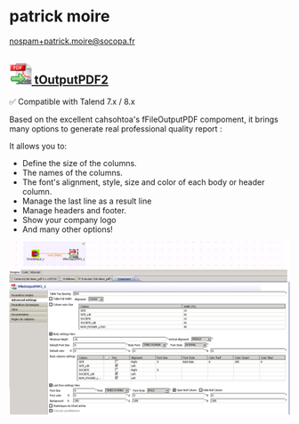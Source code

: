 # patrick moire
  <nospam+patrick.moire@socopa.fr>

## <a href='./components/tOutputPDF2/readme.md'><img src='./components/tOutputPDF2/logo.jpg' width='40' height='40'> tOutputPDF2</a>
 :white_check_mark: Compatible with Talend 7.x / 8.x 

Based on the excellent cahsohtoa's fFileOutputPDF compoment, it brings many options to generate real professional quality report : 

It allows you to:
- Define the size of the columns.
- The names of the columns.
- The font's alignment, style, size and color of each body or header column.
- Manage the last line as a result line
- Manage headers and footer.
- Show your company logo
- And many other options!
<img src='./components/tOutputPDF2/sample.jpg'>
